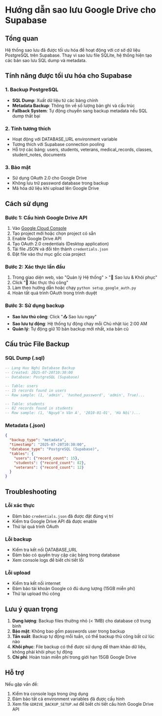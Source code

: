 # Hướng dẫn sao lưu Google Drive cho Supabase

## Tổng quan
Hệ thống sao lưu đã được tối ưu hóa để hoạt động với cơ sở dữ liệu PostgreSQL trên Supabase. Thay vì sao lưu file SQLite, hệ thống hiện tạo các bản sao lưu SQL dump và metadata.

## Tính năng được tối ưu hóa cho Supabase

### 1. Backup PostgreSQL
- **SQL Dump**: Xuất dữ liệu từ các bảng chính
- **Metadata Backup**: Thông tin về số lượng bản ghi và cấu trúc
- **Fallback System**: Tự động chuyển sang backup metadata nếu SQL dump thất bại

### 2. Tính tương thích
- Hoạt động với DATABASE_URL environment variable
- Tương thích với Supabase connection pooling
- Hỗ trợ các bảng: users, students, veterans, medical_records, classes, student_notes, documents

### 3. Bảo mật
- Sử dụng OAuth 2.0 cho Google Drive
- Không lưu trữ password database trong backup
- Mã hóa dữ liệu khi upload lên Google Drive

## Cách sử dụng

### Bước 1: Cấu hình Google Drive API
1. Vào [Google Cloud Console](https://console.cloud.google.com/)
2. Tạo project mới hoặc chọn project có sẵn
3. Enable Google Drive API
4. Tạo OAuth 2.0 credentials (Desktop application)
5. Tải file JSON và đổi tên thành `credentials.json`
6. Đặt file vào thư mục gốc của project

### Bước 2: Xác thực lần đầu
1. Trong giao diện web, vào "Quản lý Hệ thống" > "💾 Sao lưu & Khôi phục"
2. Click "🔧 Xác thực thủ công"
3. Làm theo hướng dẫn hoặc chạy `python setup_google_auth.py`
4. Hoàn tất quá trình OAuth trong trình duyệt

### Bước 3: Sử dụng backup
- **Sao lưu thủ công**: Click "📤 Sao lưu ngay"
- **Sao lưu tự động**: Hệ thống tự động chạy mỗi Chủ nhật lúc 2:00 AM
- **Quản lý**: Tự động giữ 10 bản backup mới nhất, xóa bản cũ

## Cấu trúc File Backup

### SQL Dump (.sql)
```sql
-- Lang Huu Nghi Database Backup
-- Created: 2025-07-20T10:30:00
-- Database: PostgreSQL (Supabase)

-- Table: users
-- 15 records found in users
-- Row sample: (1, 'admin', 'hashed_password', 'admin', True)...

-- Table: students  
-- 82 records found in students
-- Row sample: (1, 'Nguyễn Văn A', '2010-01-01', 'Hà Nội')...
```

### Metadata (.json)
```json
{
  "backup_type": "metadata",
  "timestamp": "2025-07-20T10:30:00",
  "database_type": "PostgreSQL (Supabase)",
  "tables": {
    "users": {"record_count": 15},
    "students": {"record_count": 82},
    "veterans": {"record_count": 12}
  }
}
```

## Troubleshooting

### Lỗi xác thực
- Đảm bảo `credentials.json` đã được đặt đúng vị trí
- Kiểm tra Google Drive API đã được enable
- Thử lại quá trình OAuth

### Lỗi backup
- Kiểm tra kết nối DATABASE_URL
- Đảm bảo có quyền truy cập các bảng trong database
- Xem console logs để biết chi tiết lỗi

### Lỗi upload
- Kiểm tra kết nối internet
- Đảm bảo tài khoản Google có đủ dung lượng (15GB miễn phí)
- Thử lại upload thủ công

## Lưu ý quan trọng

1. **Dung lượng**: Backup files thường nhỏ (< 1MB) cho database cỡ trung bình
2. **Bảo mật**: Không bao gồm passwords user trong backup
3. **Tần suất**: Backup tự động mỗi tuần, có thể backup thủ công bất cứ lúc nào
4. **Khôi phục**: File backup có thể được sử dụng để tham khảo dữ liệu, không phải khôi phục tự động
5. **Chi phí**: Hoàn toàn miễn phí trong giới hạn 15GB Google Drive

## Hỗ trợ

Nếu gặp vấn đề:
1. Kiểm tra console logs trong ứng dụng
2. Đảm bảo tất cả environment variables đã được cấu hình
3. Xem file `GDRIVE_BACKUP_SETUP.md` để biết chi tiết cấu hình Google Drive API
